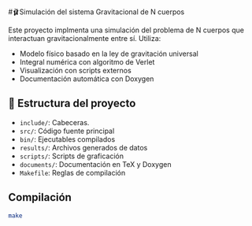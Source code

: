 #🩰Simulación del sistema Gravitacional de N cuerpos 

Este proyecto implmenta una simulación del problema de N cuerpos que interactuan gravitacionalmente entre sí. Utiliza:

- Modelo físico basado en la ley de gravitación universal
- Integral numérica con algoritmo de Verlet
- Visualización con scripts externos
- Documentación automática con Doxygen

## 🎀 Estructura del proyecto

- `include/`: Cabeceras.
- `src/`: Código fuente principal
- `bin/`: Ejecutables compilados
- `results/`: Archivos generados de datos
- `scripts/`: Scripts de graficación
- `documents/`: Documentación en TeX y Doxygen
- `Makefile`: Reglas de compilación

## Compilación 
```bash 
make
